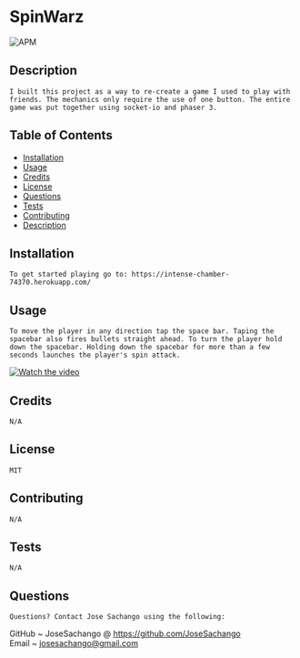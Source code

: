  # SpinWarz  
![APM](https://img.shields.io/apm/l/pack)
## Description
    I built this project as a way to re-create a game I used to play with friends. The mechanics only require the use of one button. The entire game was put together using socket-io and phaser 3. 
## Table of Contents
    
* [Installation](#installation)
* [Usage](#usage)
* [Credits](#credits)
* [License](#license)
* [Questions](#questions)
* [Tests](#tests)
* [Contributing](#contributing)
* [Description](#description)
            
## Installation
    To get started playing go to: https://intense-chamber-74370.herokuapp.com/
## Usage
    To move the player in any direction tap the space bar. Taping the spacebar also fires bullets straight ahead. To turn the player hold down the spacebar. Holding down the spacebar for more than a few seconds launches the player's spin attack.
[![Watch the video](https://imgur.com/l9Ita3u.png)](https://www.youtube.com/watch?v=qcxsNHv2JHw)
## Credits
    N/A
## License
    MIT
## Contributing
    N/A
## Tests
    N/A
## Questions
    Questions? Contact Jose Sachango using the following:
GitHub ~ JoseSachango @ https://github.com/JoseSachango       
Email ~ josesachango@gmail.com
    